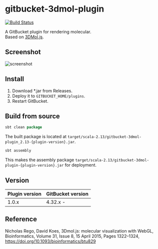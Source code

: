 # gitbucket-3dmol-plugin

[![Build Status](https://travis-ci.org/onukura/gitbucket-3dmol-plugin.svg?branch=master)](https://travis-ci.org/onukura/gitbucket-3dmol-plugin)

A GitBucket plugin for rendering molecular.  
Based on [3DMol.js](https://3dmol.csb.pitt.edu/index.html).

## Screenshot

![screenshot](https://github.com/onukura/gitbucket-3dmol-plugin/blob/assets/screenshot.gif?raw=true)

## Install

1. Download *.jar from Releases.
2. Deploy it to `GITBUCKET_HOME/plugins`.
3. Restart GitBucket.

## Build from source

```sbt
sbt clean package
```

The built package is located at
`target/scala-2.13/gitbucket-3dmol-plugin_2.13-{plugin-version}.jar`.

```sbt
sbt assembly
```

This makes the assembly package
`target/scala-2.13/gitbucket-3dmol-plugin-{plugin-version}.jar`
for deployment.

## Version

Plugin version|GitBucket version
:---|:---
1.0.x |4.32.x -

## Reference

Nicholas Rego, David Koes, 3Dmol.js: molecular visualization with WebGL, Bioinformatics, Volume 31, Issue 8, 15 April 2015, Pages 1322–1324, https://doi.org/10.1093/bioinformatics/btu829